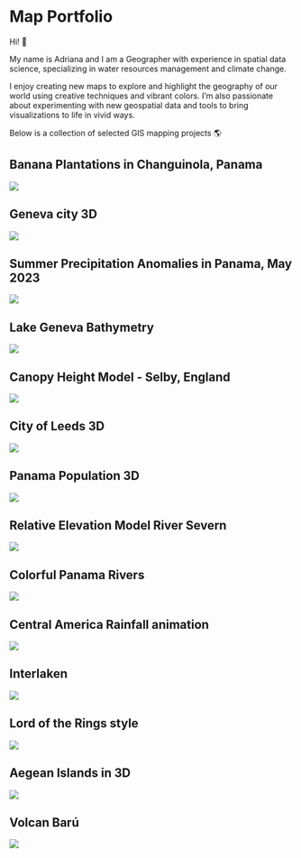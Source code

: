<head>
  <link rel="stylesheet" type="text/css" href="assets/custom.css">
</head>

# Map Portfolio
Hi! 🌴

My name is Adriana and I am a Geographer with experience in spatial data science, specializing in water resources management and climate change.

I enjoy creating new maps to explore and highlight the geography of our world using creative techniques and vibrant colors. I’m also passionate about experimenting with new geospatial data and tools to bring visualizations to life in vivid ways. 

Below is a collection of selected GIS mapping projects 🌎


## Banana Plantations in Changuinola, Panama
![](assets/bananas.png)

## Geneva city 3D
![](assets/gva_render11.png)

## Summer Precipitation Anomalies in Panama, May 2023
![](assets/pcp_anom23.png)

## Lake Geneva Bathymetry
![](assets/lake_Gneva.png)

## Canopy Height Model - Selby, England
![](assets/canopy_height.png)

## City of Leeds 3D
![](assets/leeds_3d.png)

## Panama Population 3D
![](assets/population_3D.png)

## Relative Elevation Model River Severn
![](assets/REM_severn1.jpg)

## Colorful Panama Rivers
![](assets/panama_rivers.png)

## Central America Rainfall animation
![](assets/Rain_gif.gif)

## Interlaken
![](assets/interlaken.png)

## Lord of the Rings style
![](assets/LOTR.png)

## Aegean Islands in 3D
![](assets/aegean_islands_compressed.png)

## Volcan Barú
![](assets/volcan_baru.png)
